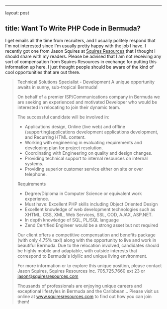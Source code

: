 <hr />

<p>layout: post</p>

<h2>title: Want To Write PHP Code in Bermuda?</h2>

<p>I get emails all the time from recruiters, and I usually politely respond that I'm not interested since I'm usually pretty happy with the job I have.  I recently got one from Jason Squires at <a href="http://www.squiresresources.com">Squires Resources</a> that I thought I should share with my readers.  Please be advised that I am not receiving any sort of compensation from Squires Resources in exchange for putting this information up here.  I just thought people should be aware of the kind of cool opportunities that are out there.
<blockquote>
Technical Solutions Specialist - Development
A unique opportunity awaits in sunny, sub-tropical Bermuda!
 
On behalf of a premier ISP/Communications company in Bermuda we are seeking an experienced and motivated Developer who would be interested in relocating to join their dynamic team.
 
The successful candidate will be involved in:
- Applications design, Online (live web) and offline (supporting)applications development applications development, and Recurring HTML content.
- Working with engineering in evaluating requirements and developing plan for project resolution.
- Coordinating with Engineering on quality and design changes.
- Providing technical support to internal resources on internal systems.
- Providing superior customer service either on site or over telephone.
 
Requirements
- Degree/Diploma in Computer Science or equivalent work experience.
- Must have: Excellent PHP skills including Object Oriented Design
- Excellent knowledge of web development technologies such as XHTML, CSS, XML, Web Services, SSL, OOD, AJAX, ASP.NET.
- In depth knowledge of SQL, PL/SQL language
- Zend Certified Engineer would be a strong asset but not required
 
Our client offers a competitive compensation and benefits package (with only 4.75% tax!) along with the opportunity to live and work in beautiful Bermuda.   Due to the relocation involved, candidates should be highly mobile and adaptable, with outside interests that correspond to Bermuda's idyllic and unique living environment. 
 
For more information or to explore this unique position, please contact Jason Squires, Squires Resources Inc.  705.725.7660 ext 23 or jason@squiresresources.com      
 
Thousands of professionals are enjoying unique careers and exceptional lifestyles in Bermuda and the Caribbean...  Please visit us online at www.squiresresources.com to find out how you can join them!
</blockquote></p>
